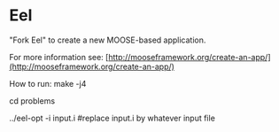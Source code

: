 Eel
=====

"Fork Eel" to create a new MOOSE-based application.

For more information see: [http://mooseframework.org/create-an-app/](http://mooseframework.org/create-an-app/)


How to run: 
make -j4

cd problems

../eel-opt -i input.i #replace input.i by whatever input file
